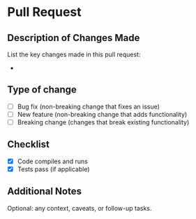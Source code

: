 # Pull Request

## Description of Changes Made

List the key changes made in this pull request:

-


## Type of change

- [ ] Bug fix (non-breaking change that fixes an issue)
- [ ] New feature (non-breaking change that adds functionality)
- [ ] Breaking change (changes that break existing functionality)

## Checklist

- [x] Code compiles and runs
- [x] Tests pass (if applicable)

## Additional Notes

Optional: any context, caveats, or follow-up tasks.
